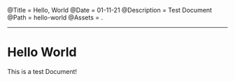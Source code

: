@Title = Hello, World
@Date = 01-11-21
@Description = Test Document
@Path = hello-world
@Assets = .

---

# Hello World

This is a test Document!
